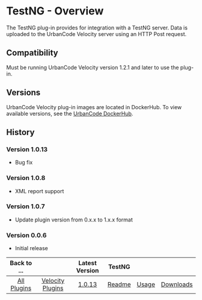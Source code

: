 
# TestNG - Overview

The TestNG plug-in provides for integration with a TestNG server. Data is uploaded to the UrbanCode
Velocity server using an HTTP Post request.

## Compatibility

Must be running UrbanCode Velocity version 1.2.1 and later to use the plug-in.

## Versions

UrbanCode Velocity plug-in images are located in DockerHub. To
view available versions, see the [UrbanCode DockerHub](https://hub.docker.com/r/urbancode/ucv-ext-testng/tags).


## History

### Version 1.0.13

* Bug fix

### Version 1.0.8

* XML report support

### Version 1.0.7

* Update plugin version from 0.x.x to 1.x.x format

### Version 0.0.6

* Initial release


|Back to ...||Latest Version|TestNG |||
| :---: | :---: | :---: | :---: | :---: | :---: |
|[All Plugins](../../index.md)|[Velocity Plugins](../README.md)|[1.0.13](https://raw.githubusercontent.com/UrbanCode/IBM-UCV-PLUGINS/main/files/ucv-ext-testng/ucv-ext-testng-1.0.13.tar.zip)|[Readme](README.md)|[Usage](usage.md)|[Downloads](downloads.md)|
